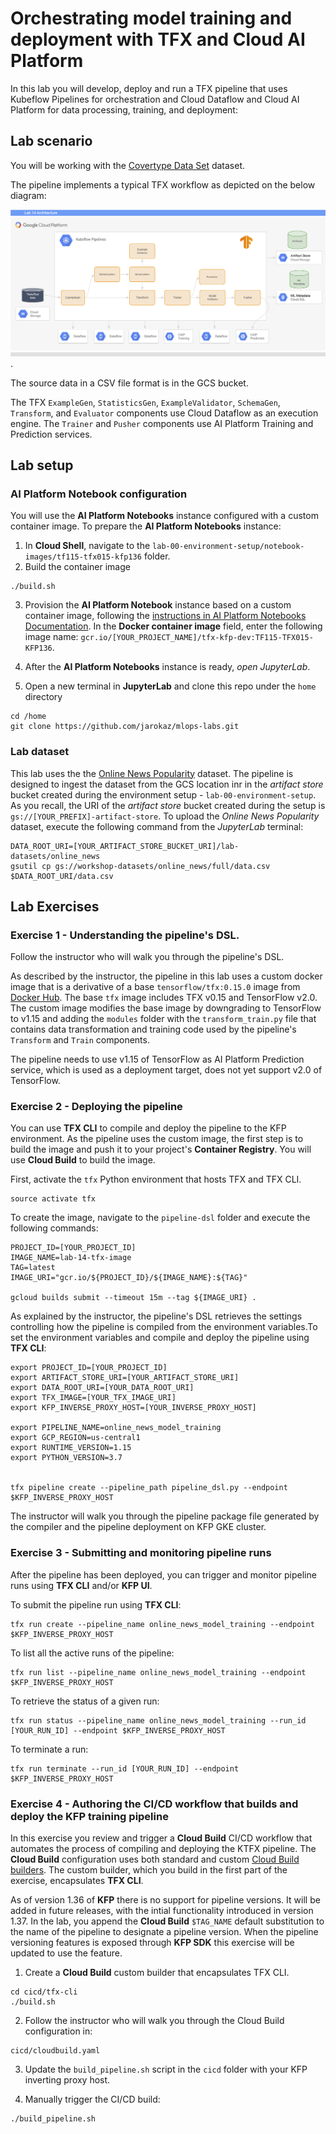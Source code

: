 # Orchestrating model training and deployment with TFX and Cloud AI Platform

In this lab you will develop, deploy and run a TFX pipeline that uses Kubeflow Pipelines for orchestration and Cloud Dataflow and Cloud AI Platform for data processing, training, and deployment:


## Lab scenario

You will be working with the [Covertype Data Set](https://github.com/jarokaz/mlops-labs/blob/master/datasets/covertype/README.md) dataset. 

The pipeline implements a typical TFX workflow as depicted on the below diagram:

![Lab 14 diagram](../images/lab-14-diagram.png).

The source data in a CSV file format is in the GCS bucket.

The TFX `ExampleGen`, `StatisticsGen`, `ExampleValidator`, `SchemaGen`, `Transform`, and `Evaluator` components use Cloud Dataflow as an execution engine. The `Trainer` and `Pusher` components use AI Platform Training and Prediction services.


## Lab setup

### AI Platform Notebook configuration
You will use the **AI Platform Notebooks** instance configured with a custom container image. To prepare the **AI Platform Notebooks** instance:

1. In **Cloud Shell**, navigate to the `lab-00-environment-setup/notebook-images/tf115-tfx015-kfp136` folder.
2. Build the container image
```
./build.sh
```
3. Provision the **AI Platform Notebook** instance based on a custom container image, following the  [instructions in AI Platform Notebooks Documentation](https://cloud.google.com/ai-platform/notebooks/docs/custom-container). In the **Docker container image** field, enter the following image name: `gcr.io/[YOUR_PROJECT_NAME]/tfx-kfp-dev:TF115-TFX015-KFP136`.

4. After the **AI Platform Notebooks** instance is ready, *open JupyterLab*.

5. Open a new terminal in **JupyterLab** and clone this repo under the `home` directory
```
cd /home
git clone https://github.com/jarokaz/mlops-labs.git
```

### Lab dataset
This lab uses the the [Online News Popularity](https://archive.ics.uci.edu/ml/datasets/online+news+popularity) dataset. The pipeline is designed to ingest the dataset from the GCS location inr in the *artifact store* bucket created during the environment setup  - `lab-00-environment-setup`. As you recall, the URI of the *artifact store* bucket created during the setup is `gs://[YOUR_PREFIX]-artifact-store`. To upload the *Online News Popularity* dataset, execute the following command from the *JupyterLab* terminal:

```
DATA_ROOT_URI=[YOUR_ARTIFACT_STORE_BUCKET_URI]/lab-datasets/online_news
gsutil cp gs://workshop-datasets/online_news/full/data.csv $DATA_ROOT_URI/data.csv 
```



## Lab Exercises
### Exercise 1  - Understanding the pipeline's DSL.

Follow the instructor who will walk you through the pipeline's DSL.

As described by the instructor, the pipeline in this lab uses a custom docker image that is a derivative of a base `tensorflow/tfx:0.15.0` image from [Docker Hub](https://hub.docker.com/r/tensorflow/tfx). The base `tfx` image includes TFX v0.15 and TensorFlow v2.0. The custom image modifies the base image by downgrading to TensorFlow to v1.15 and adding the `modules` folder with the `transform_train.py` file that contains data transformation and training code used by the pipeline's `Transform` and `Train` components.

The pipeline needs to use v1.15 of TensorFlow as AI Platform Prediction service, which is used as a deployment target, does not yet support v2.0 of TensorFlow.

### Exercise 2 - Deploying the pipeline
You can use **TFX CLI** to compile and deploy the pipeline to the KFP environment. As the pipeline uses the custom image, the first step is to build the image and push it to your project's **Container Registry**. You will use **Cloud Build** to build the image.

First, activate the `tfx` Python environment that hosts TFX and TFX CLI.
```
source activate tfx
```

To create the image, navigate to the `pipeline-dsl` folder and execute the following commands:
```
PROJECT_ID=[YOUR_PROJECT_ID]
IMAGE_NAME=lab-14-tfx-image
TAG=latest
IMAGE_URI="gcr.io/${PROJECT_ID}/${IMAGE_NAME}:${TAG}"

gcloud builds submit --timeout 15m --tag ${IMAGE_URI} .
```

As explained by the instructor, the pipeline's DSL retrieves the settings controlling how the pipeline is compiled from the environment variables.To set the environment variables and compile and deploy the pipeline using  **TFX CLI**:

```
export PROJECT_ID=[YOUR_PROJECT_ID]
export ARTIFACT_STORE_URI=[YOUR_ARTIFACT_STORE_URI]
export DATA_ROOT_URI=[YOUR_DATA_ROOT_URI]
export TFX_IMAGE=[YOUR_TFX_IMAGE_URI]
export KFP_INVERSE_PROXY_HOST=[YOUR_INVERSE_PROXY_HOST]

export PIPELINE_NAME=online_news_model_training
export GCP_REGION=us-central1
export RUNTIME_VERSION=1.15
export PYTHON_VERSION=3.7


tfx pipeline create --pipeline_path pipeline_dsl.py --endpoint $KFP_INVERSE_PROXY_HOST
```

The instructor will walk you through the pipeline package file generated by the compiler and the pipeline deployment on KFP GKE cluster.

### Exercise 3 - Submitting and monitoring pipeline runs

After the pipeline has been deployed, you can trigger and monitor pipeline runs using **TFX CLI** and/or **KFP UI**.

To submit the pipeline run using **TFX CLI**:
```
tfx run create --pipeline_name online_news_model_training --endpoint $KFP_INVERSE_PROXY_HOST
```

To list all the active runs of the pipeline:
```
tfx run list --pipeline_name online_news_model_training --endpoint $KFP_INVERSE_PROXY_HOST
```

To retrieve the status of a given run:
```
tfx run status --pipeline_name online_news_model_training --run_id [YOUR_RUN_ID] --endpoint $KFP_INVERSE_PROXY_HOST
```
 To terminate a run:
 ```
 tfx run terminate --run_id [YOUR_RUN_ID] --endpoint $KFP_INVERSE_PROXY_HOST
 ```


### Exercise  4 - Authoring the CI/CD workflow that builds and deploy the KFP training pipeline

In this exercise you review and trigger a **Cloud Build** CI/CD workflow that automates the process of compiling and deploying the KTFX pipeline. The **Cloud Build** configuration uses both standard and custom [Cloud Build builders](https://cloud.google.com/cloud-build/docs/cloud-builders). The custom builder, which you build in the first part of the exercise, encapsulates **TFX CLI**. 

As of version 1.36 of **KFP** there is no support for pipeline versions. It will be added in future releases, with the intial functionality introduced in version 1.37. In the lab, you append the **Cloud Build** `$TAG_NAME` default substitution to the name of the pipeline to designate a pipeline version. When the pipeline versioning features is exposed through **KFP SDK** this exercise will be updated to use the feature.

1. Create a **Cloud Build** custom builder that encapsulates TFX CLI.
```
cd cicd/tfx-cli
./build.sh
```
2. Follow the instructor who will walk you through  the Cloud Build configuration in:
```
cicd/cloudbuild.yaml
```
3. Update the `build_pipeline.sh` script in the `cicd` folder with your KFP inverting proxy host.

4. Manually trigger the CI/CD build:
```
./build_pipeline.sh
```
